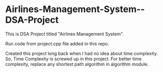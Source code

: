 # Airlines-Management-System--DSA-Project
This is DSA Project titled "Airlines Management System".

Run code from project.cpp file added in this repo.

Created this project long back when I had no idea about time complexity. So, Time Complexity is screwed up in this project. For better time complexity, replace any shortest path algorithm in algorithm module.

